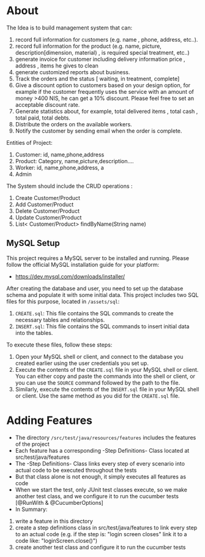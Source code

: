 # About

The Idea is to build management system that can:

1. record full information for customers (e.g. name , phone, address, etc..).
2. record full information for the product (e.g. name, picture, description[dimension, material) , is required special
   treatment, etc..)
3. generate invoice for customer including delivery information price , address , items he gives to clean
4. generate customized reports about business.
5. Track the orders and the status [ waiting, in treatment, complete]
6. Give a discount option to customers based on your design option, for example if the
   customer frequently uses the service with an amount of money >400 NIS, he can get a
   10% discount. Please feel free to set an acceptable discount rate.
7. Generate statistics about, for example, total delivered items , total cash , total paid, total debts.
8. Distribute the orders on the available workers.
9. Notify the customer by sending email when the order is complete.

Entities of Project:

1. Customer: id, name,phone,address
2. Product: Category, name,picture,description….
3. Worker: id, name,phone,address, a
4. Admin

The System should include the CRUD operations :

1. Create Customer/Product
2. Add Customer/Product
3. Delete Customer/Product
4. Update Customer/Product
5. List< Customer/Product> findByName(String name)

## MySQL Setup

This project requires a MySQL server to be installed and running. Please follow the official MySQL installation guide
for your platform:

- https://dev.mysql.com/downloads/installer/

After creating the database and user, you need to set up the database schema and populate it with some initial data.
This project includes two SQL files for this purpose, located in `/assets/sql`:

1. `CREATE.sql`: This file contains the SQL commands to create the necessary tables and relationships.
2. `INSERT.sql`: This file contains the SQL commands to insert initial data into the tables.

To execute these files, follow these steps:

1. Open your MySQL shell or client, and connect to the database you created earlier using the user credentials you set
   up.
2. Execute the contents of the `CREATE.sql` file in your MySQL shell or client. You can either copy and paste the
   commands into the shell or client, or you can use the `SOURCE` command followed by the path to the file.
3. Similarly, execute the contents of the `INSERT.sql` file in your MySQL shell or client. Use the same method as you
   did for the `CREATE.sql` file.

# Adding Features

- The directory `/src/test/java/resources/features` includes the features of the project
- Each feature has a corresponding -Step Definitions- Class located at src/test/java/features
- The -Step Definitions- Class links every step of every scenario into actual code to be executed throughout the tests
- But that class alone is not enough, it simply executes all features as code
- When we start the test, only JUnit test classes execute, so we make another test class,
  and we configure it to run the cucumber tests [@RunWith & @CucumberOptions]
- In Summary:

1. write a feature in this directory
2. create a step definitions class in src/test/java/features to link every step to an actual code
   (e.g. if the step is: "login screen closes" link it to a code like: "loginScreen.close()")
3. create another test class and configure it to run the cucumber tests
